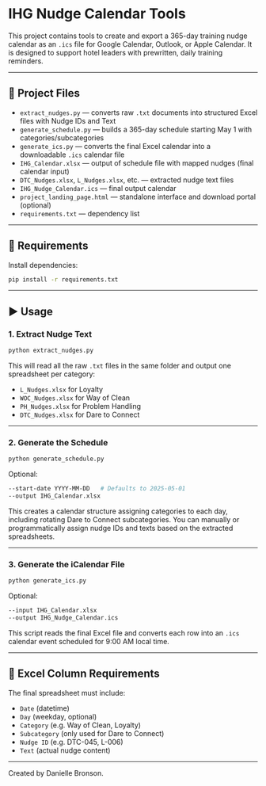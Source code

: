 # IHG Nudge Calendar Tools

This project contains tools to create and export a 365-day training nudge calendar as an `.ics` file for Google Calendar, Outlook, or Apple Calendar. It is designed to support hotel leaders with prewritten, daily training reminders.

---

## 📁 Project Files

- `extract_nudges.py` — converts raw `.txt` documents into structured Excel files with Nudge IDs and Text
- `generate_schedule.py` — builds a 365-day schedule starting May 1 with categories/subcategories
- `generate_ics.py` — converts the final Excel calendar into a downloadable `.ics` calendar file
- `IHG_Calendar.xlsx` — output of schedule file with mapped nudges (final calendar input)
- `DTC_Nudges.xlsx`, `L_Nudges.xlsx`, etc. — extracted nudge text files
- `IHG_Nudge_Calendar.ics` — final output calendar
- `project_landing_page.html` — standalone interface and download portal (optional)
- `requirements.txt` — dependency list

---

## 🔧 Requirements

Install dependencies:

```bash
pip install -r requirements.txt
```

---

## ▶️ Usage

### 1. Extract Nudge Text

```bash
python extract_nudges.py
```

This will read all the raw `.txt` files in the same folder and output one spreadsheet per category:
- `L_Nudges.xlsx` for Loyalty
- `WOC_Nudges.xlsx` for Way of Clean
- `PH_Nudges.xlsx` for Problem Handling
- `DTC_Nudges.xlsx` for Dare to Connect

---

### 2. Generate the Schedule

```bash
python generate_schedule.py
```

Optional:
```bash
--start-date YYYY-MM-DD   # Defaults to 2025-05-01
--output IHG_Calendar.xlsx
```

This creates a calendar structure assigning categories to each day, including rotating Dare to Connect subcategories. You can manually or programmatically assign nudge IDs and texts based on the extracted spreadsheets.

---

### 3. Generate the iCalendar File

```bash
python generate_ics.py
```

Optional:
```bash
--input IHG_Calendar.xlsx
--output IHG_Nudge_Calendar.ics
```

This script reads the final Excel file and converts each row into an `.ics` calendar event scheduled for 9:00 AM local time.

---

## 🧼 Excel Column Requirements

The final spreadsheet must include:

- `Date` (datetime)
- `Day` (weekday, optional)
- `Category` (e.g. Way of Clean, Loyalty)
- `Subcategory` (only used for Dare to Connect)
- `Nudge ID` (e.g. DTC-045, L-006)
- `Text` (actual nudge content)

---

Created by Danielle Bronson.
